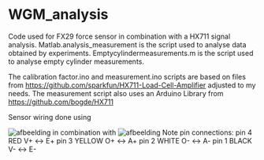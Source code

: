 # WGM_analysis
Code used for FX29 force sensor in combination with a HX711 signal analysis.
Matlab.analysis_measurement is the script used to analyse data obtained by experiments.
Emptycylindermeasurements.m is the script used to analyse empty cylinder measurements.

The calibration factor.ino and measurement.ino scripts are based on files from https://github.com/sparkfun/HX711-Load-Cell-Amplifier adjusted to my needs.
The measurement script also uses an Arduino Library from https://github.com/bogde/HX711


Sensor wiring done using

![afbeelding](https://user-images.githubusercontent.com/86842299/233704644-0c4485a1-62b6-446e-be6a-27b020ff1eb8.png)
in combination with
![afbeelding](https://user-images.githubusercontent.com/86842299/233705583-2846db87-6482-4d15-a2f8-6ccb201f83d1.png)
Note pin connections:
pin 4 RED        V+ <->  E+
pin 3 YELLOW     O+ <->  A+
pin 2 WHITE      O- <->  A-
pin 1 BLACK      V- <->  E-

